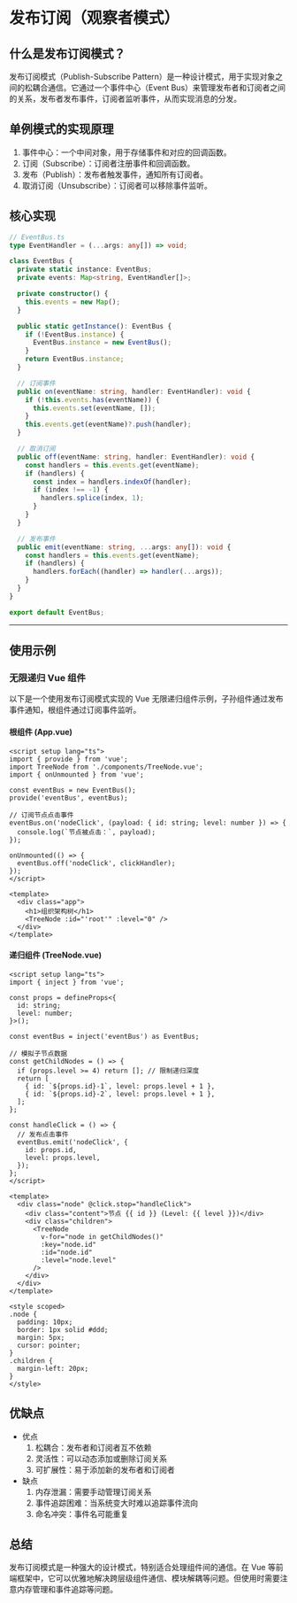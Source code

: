 # 发布订阅（观察者模式）

## 什么是发布订阅模式？

发布订阅模式（Publish-Subscribe Pattern）是一种设计模式，用于实现对象之间的松耦合通信。它通过一个事件中心（Event Bus）来管理发布者和订阅者之间的关系，发布者发布事件，订阅者监听事件，从而实现消息的分发。

## 单例模式的实现原理

1. 事件中心：一个中间对象，用于存储事件和对应的回调函数。
2. 订阅（Subscribe）：订阅者注册事件和回调函数。
3. 发布（Publish）：发布者触发事件，通知所有订阅者。
4. 取消订阅（Unsubscribe）：订阅者可以移除事件监听。

## 核心实现

```typescript
// EventBus.ts
type EventHandler = (...args: any[]) => void;

class EventBus {
  private static instance: EventBus;
  private events: Map<string, EventHandler[]>;

  private constructor() {
    this.events = new Map();
  }

  public static getInstance(): EventBus {
    if (!EventBus.instance) {
      EventBus.instance = new EventBus();
    }
    return EventBus.instance;
  }

  // 订阅事件
  public on(eventName: string, handler: EventHandler): void {
    if (!this.events.has(eventName)) {
      this.events.set(eventName, []);
    }
    this.events.get(eventName)?.push(handler);
  }

  // 取消订阅
  public off(eventName: string, handler: EventHandler): void {
    const handlers = this.events.get(eventName);
    if (handlers) {
      const index = handlers.indexOf(handler);
      if (index !== -1) {
        handlers.splice(index, 1);
      }
    }
  }

  // 发布事件
  public emit(eventName: string, ...args: any[]): void {
    const handlers = this.events.get(eventName);
    if (handlers) {
      handlers.forEach((handler) => handler(...args));
    }
  }
}

export default EventBus;
```

---

## 使用示例

### 无限递归 Vue 组件

以下是一个使用发布订阅模式实现的 Vue 无限递归组件示例，子孙组件通过发布事件通知，根组件通过订阅事件监听。

#### 根组件 (App.vue)

```vue
<script setup lang="ts">
import { provide } from 'vue';
import TreeNode from './components/TreeNode.vue';
import { onUnmounted } from 'vue';

const eventBus = new EventBus();
provide('eventBus', eventBus);

// 订阅节点点击事件
eventBus.on('nodeClick', (payload: { id: string; level: number }) => {
  console.log(`节点被点击：`, payload);
});

onUnmounted(() => {
  eventBus.off('nodeClick', clickHandler);
});
</script>

<template>
  <div class="app">
    <h1>组织架构树</h1>
    <TreeNode :id="'root'" :level="0" />
  </div>
</template>
```

#### 递归组件 (TreeNode.vue)

```vue
<script setup lang="ts">
import { inject } from 'vue';

const props = defineProps<{
  id: string;
  level: number;
}>();

const eventBus = inject('eventBus') as EventBus;

// 模拟子节点数据
const getChildNodes = () => {
  if (props.level >= 4) return []; // 限制递归深度
  return [
    { id: `${props.id}-1`, level: props.level + 1 },
    { id: `${props.id}-2`, level: props.level + 1 },
  ];
};

const handleClick = () => {
  // 发布点击事件
  eventBus.emit('nodeClick', {
    id: props.id,
    level: props.level,
  });
};
</script>

<template>
  <div class="node" @click.stop="handleClick">
    <div class="content">节点 {{ id }} (Level: {{ level }})</div>
    <div class="children">
      <TreeNode
        v-for="node in getChildNodes()"
        :key="node.id"
        :id="node.id"
        :level="node.level"
      />
    </div>
  </div>
</template>

<style scoped>
.node {
  padding: 10px;
  border: 1px solid #ddd;
  margin: 5px;
  cursor: pointer;
}
.children {
  margin-left: 20px;
}
</style>
```

## 优缺点

- 优点
  1. 松耦合：发布者和订阅者互不依赖
  2. 灵活性：可以动态添加或删除订阅关系
  3. 可扩展性：易于添加新的发布者和订阅者
- 缺点
  1. 内存泄漏：需要手动管理订阅关系
  2. 事件追踪困难：当系统变大时难以追踪事件流向
  3. 命名冲突：事件名可能重复

## 总结

发布订阅模式是一种强大的设计模式，特别适合处理组件间的通信。在 Vue 等前端框架中，它可以优雅地解决跨层级组件通信、模块解耦等问题。但使用时需要注意内存管理和事件追踪等问题。
